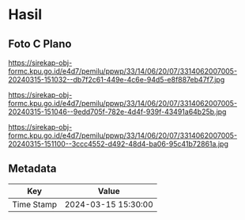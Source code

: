 # Hasil

## Foto C Plano

https://sirekap-obj-formc.kpu.go.id/e4d7/pemilu/ppwp/33/14/06/20/07/3314062007005-20240315-151032--db7f2c61-449e-4c6e-94d5-e8f887eb47f7.jpg

https://sirekap-obj-formc.kpu.go.id/e4d7/pemilu/ppwp/33/14/06/20/07/3314062007005-20240315-151046--9edd705f-782e-4d4f-939f-43491a64b25b.jpg

https://sirekap-obj-formc.kpu.go.id/e4d7/pemilu/ppwp/33/14/06/20/07/3314062007005-20240315-151100--3ccc4552-d492-48d4-ba06-95c41b72861a.jpg


## Metadata

| Key        | Value               |
| ---------- | ------------------- |
| Time Stamp | 2024-03-15 15:30:00 |



